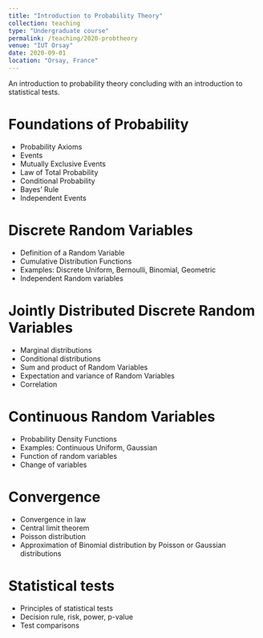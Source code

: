 ```yaml
---
title: "Introduction to Probability Theory"
collection: teaching
type: "Undergraduate course"
permalink: /teaching/2020-probtheory
venue: "IUT Orsay"
date: 2020-09-01
location: "Orsay, France"
---
```

An introduction to probability theory concluding with an introduction to statistical tests.

Foundations of Probability
======
- Probability Axioms
- Events
- Mutually Exclusive Events
- Law of Total Probability
- Conditional Probability
- Bayes’ Rule
- Independent Events

Discrete Random Variables
======
- Definition of a Random Variable
- Cumulative Distribution Functions
- Examples: Discrete Uniform, Bernoulli, Binomial, Geometric
- Independent Random variables

Jointly Distributed Discrete Random Variables
======
- Marginal distributions
- Conditional distributions
- Sum and product of Random Variables
- Expectation and variance of Random Variables
- Correlation

Continuous Random Variables
=======
- Probability Density Functions
- Examples: Continuous Uniform, Gaussian
- Function of random variables
- Change of variables

Convergence
=====
- Convergence in law
- Central limit theorem
- Poisson distribution
- Approximation of Binomial distribution by Poisson or Gaussian distributions

Statistical tests
====
- Principles of statistical tests
- Decision rule, risk, power, p-value
- Test comparisons

